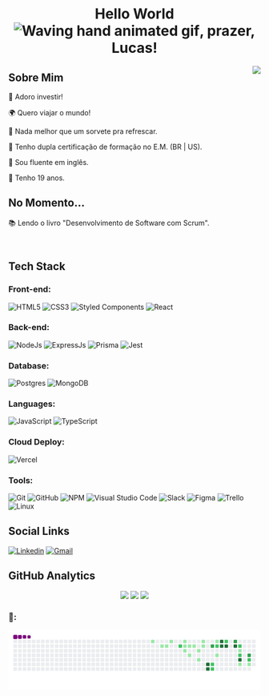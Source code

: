 <h1 align='center'>Hello World <img src="https://raw.githubusercontent.com/nixin72/nixin72/master/wave.gif" 
         alt="Waving hand animated gif" width="30px" height="30px">, prazer, Lucas! </h1>


<img src="https://i.pinimg.com/originals/e8/f4/53/e8f453469a3ec97ecd354df465d73913.gif" align="right"></img>

## Sobre Mim

💸 Adoro investir!

🌍 Quero viajar o mundo!

🍨 Nada melhor que um sorvete pra refrescar. 

🏫 Tenho dupla certificação de formação no E.M. (BR | US).

💬 Sou fluente em inglês.

🌱 Tenho 19 anos. 

## No Momento...

📚 Lendo o livro "Desenvolvimento de Software com Scrum".  

<br/>

## Tech Stack

### Front-end:

![HTML5](https://img.shields.io/badge/html5-%23E34F26.svg?style=for-the-badge&logo=html5&logoColor=white)
![CSS3](https://img.shields.io/badge/css3-%231572B6.svg?style=for-the-badge&logo=css3&logoColor=white)
![Styled Components](https://img.shields.io/badge/styled--components-DB7093?style=for-the-badge&logo=styled-components&logoColor=white)
![React](https://img.shields.io/badge/react-%2320232a.svg?style=for-the-badge&logo=react&logoColor=%2361DAFB)

### Back-end:

![NodeJs](https://img.shields.io/badge/node.js-6DA55F?style=for-the-badge&logo=node.js&logoColor=white)
![ExpressJs](https://img.shields.io/badge/Express.js-000000?style=for-the-badge&logo=express&logoColor=white)
![Prisma](https://img.shields.io/badge/Prisma-3982CE?style=for-the-badge&logo=Prisma&logoColor=white)
![Jest](https://img.shields.io/badge/Jest-C21325?style=for-the-badge&logo=jest&logoColor=white)

### Database:

![Postgres](https://img.shields.io/badge/postgres-%23316192.svg?style=for-the-badge&logo=postgresql&logoColor=white)
![MongoDB](https://img.shields.io/badge/MongoDB-%234ea94b.svg?style=for-the-badge&logo=mongodb&logoColor=white)

### Languages:

![JavaScript](https://img.shields.io/badge/javascript-%23323330.svg?style=for-the-badge&logo=javascript&logoColor=%23F7DF1E)
![TypeScript](https://img.shields.io/badge/typescript-%23007ACC.svg?style=for-the-badge&logo=typescript&logoColor=white)

### Cloud Deploy:

![Vercel](https://img.shields.io/badge/Vercel-000000?style=for-the-badge&logo=vercel&logoColor=white)

### Tools:

![Git](https://img.shields.io/badge/GIT-E44C30?style=for-the-badge&logo=git&logoColor=white)
![GitHub](https://img.shields.io/badge/GitHub-100000?style=for-the-badge&logo=github&logoColor=white)
![NPM](https://img.shields.io/badge/npm-CB3837?style=for-the-badge&logo=npm&logoColor=white)
![Visual Studio Code](https://img.shields.io/badge/Visual_Studio_Code-0078D4?style=for-the-badge&logo=visual%20studio%20code&logoColor=white)
![Slack](https://img.shields.io/badge/Slack-4A154B?style=for-the-badge&logo=slack&logoColor=white)
![Figma](https://img.shields.io/badge/Figma-F24E1E?style=for-the-badge&logo=figma&logoColor=white)
![Trello](https://img.shields.io/badge/Trello-0052CC?style=for-the-badge&logo=trello&logoColor=white)
![Linux](https://img.shields.io/badge/Linux-FCC624?style=for-the-badge&logo=linux&logoColor=black)

## Social Links

[![Linkedin](https://img.shields.io/badge/LinkedIn-0077B5?style=for-the-badge&logo=linkedin&logoColor=white)](https://www.linkedin.com/in/luskamusca/)
[![Gmail](https://img.shields.io/badge/Gmail-D14836?style=for-the-badge&logo=gmail&logoColor=white)](mailto:luskamuskammouse@gmail.com)

## GitHub Analytics

<div align="center">
  <img src="https://github-readme-streak-stats.herokuapp.com?user=luskamusca&hide_border=true&date_format=M%20j%5B%2C%20Y%5D&ring=5194F0&fire=5194F0&currStreakLabel=5194F0" />

  <img height="205em" src="https://github-readme-stats.vercel.app/api?username=luskamusca&show_icons=true&hide_border=true" />

  <img height="205em" src="https://github-readme-stats.vercel.app/api/top-langs/?username=luskamusca" />
</div>

### 🐍:

<div align="center">

  ![snake gif](https://github.com/luskamusca/luskamusca/blob/output/github-contribution-grid-snake.gif)
  
</div>


